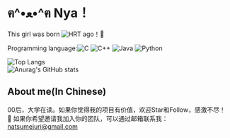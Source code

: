 # ฅ^•ﻌ•^ฅ Nya！

<!--
**natsumejuri/natsumejuri** is a ✨ _special_ ✨ repository because its `README.md` (this file) appears on your GitHub profile.

Here are some ideas to get you started:

- 🔭 I’m currently working on ...
- 🌱 I’m currently learning ...
- 👯 I’m looking to collaborate on ...
- 🤔 I’m looking for help with ...
- 💬 Ask me about ...
- 📫 How to reach me: ...
- 😄 Pronouns: ...
- ⚡ Fun fact: ...
-->

This girl was born ![HRT](https://img.shields.io/endpoint?url=https://natsumejuri.github.io/date-badge/output/badge.json) ago！🎉

Programming language:![C](https://img.shields.io/badge/C-00599C.svg?logo=c&logoColor=white) ![C++](https://img.shields.io/badge/C++-00599C.svg?logo=c%2B%2B&logoColor=white) ![Java](https://img.shields.io/badge/Java-ED8B00.svg?logo=java&logoColor=white) ![Python](https://img.shields.io/badge/Python-14354C.svg?logo=python&logoColor=white)

![Top Langs](https://github-readme-stats.vercel.app/api/top-langs/?username=natsumejuri)  
![Anurag's GitHub stats](https://github-readme-stats.vercel.app/api?username=natsumejuri&show_icons=true&theme=radical)

## About me(In Chinese)
  00后，大学在读。如果你觉得我的项目有价值，欢迎Star和Follow，感激不尽！  
  📮 如果你希望邀请我加入你的团队，可以通过邮箱联系我：natsumejuri@gmail.com  
